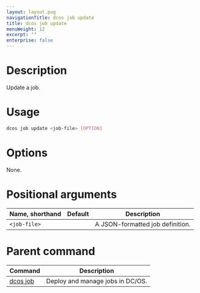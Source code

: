 ```yaml
---
layout: layout.pug
navigationTitle: dcos job update
title: dcos job update
menuWeight: 12
excerpt: ""
enterprise: false
---
```

<!-- This source repo for this topic is https://github.com/dcos/dcos-docs -->

# Description

Update a job.

# Usage

```bash
dcos job update <job-file> [OPTION]
```

# Options

None.

# Positional arguments

| Name, shorthand    | Default | Description                      |
| ------------------ | ------- | -------------------------------- |
| `<job-file>` |         | A JSON-formatted job definition. |

# Parent command

| Command                                           | Description                      |
| ------------------------------------------------- | -------------------------------- |
| [dcos job](/1.10/cli/command-reference/dcos-job/) | Deploy and manage jobs in DC/OS. |

<!-- # Examples -->
